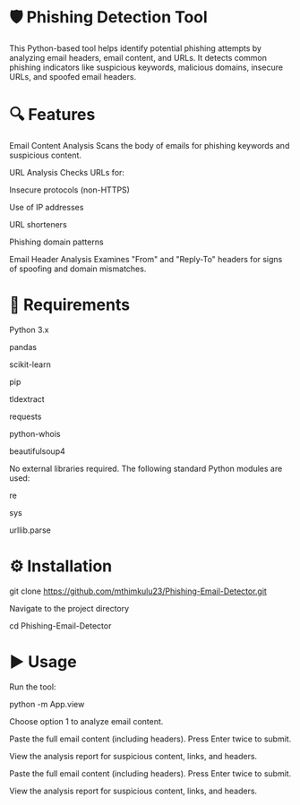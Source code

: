# 🛡️ Phishing Detection Tool
This Python-based tool helps identify potential phishing attempts by analyzing email headers, email content, and URLs. It detects common phishing indicators like suspicious keywords, malicious domains, insecure URLs, and spoofed email headers.

# 🔍 Features

Email Content Analysis
Scans the body of emails for phishing keywords and suspicious content.

URL Analysis
Checks URLs for:

Insecure protocols (non-HTTPS)

Use of IP addresses

URL shorteners

Phishing domain patterns

Email Header Analysis
Examines "From" and "Reply-To" headers for signs of spoofing and domain mismatches.

# 🧰 Requirements

Python 3.x

pandas

scikit-learn

pip

tldextract

requests

python-whois 

beautifulsoup4


No external libraries required. The following standard Python modules are used:

re

sys

urllib.parse

# ⚙️ Installation

git clone https://github.com/mthimkulu23/Phishing-Email-Detector.git

Navigate to the project directory

cd Phishing-Email-Detector

# ▶️ Usage
Run the tool:

python -m App.view 

Choose option 1 to analyze email content.

Paste the full email content (including headers). Press Enter twice to submit.

View the analysis report for suspicious content, links, and headers.


Paste the full email content (including headers). Press Enter twice to submit.

View the analysis report for suspicious content, links, and headers.

